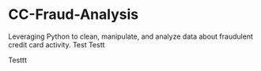 # CC-Fraud-Analysis
Leveraging Python to clean, manipulate, and analyze data about fraudulent credit card activity.
Test
Testt

Testtt
